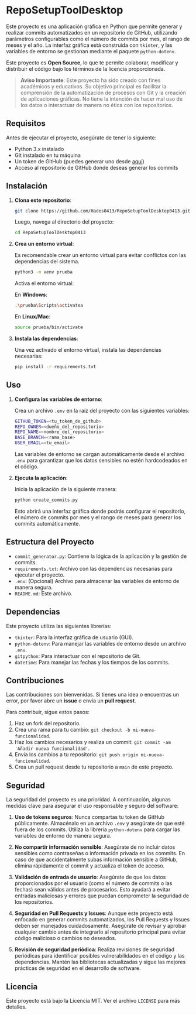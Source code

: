 # RepoSetupToolDesktop

Este proyecto es una aplicación gráfica en Python que permite generar y realizar commits automatizados en un repositorio de GitHub, utilizando parámetros configurables como el número de commits por mes, el rango de meses y el año. La interfaz gráfica está construida con `tkinter`, y las variables de entorno se gestionan mediante el paquete `python-dotenv`.

Este proyecto es **Open Source**, lo que te permite colaborar, modificar y distribuir el código bajo los términos de la licencia proporcionada.

> **Aviso Importante**: Este proyecto ha sido creado con fines académicos y educativos. Su objetivo principal es facilitar la comprensión de la automatización de procesos con Git y la creación de aplicaciones gráficas. No tiene la intención de hacer mal uso de los datos o interactuar de manera no ética con los repositorios.

## Requisitos

Antes de ejecutar el proyecto, asegúrate de tener lo siguiente:

- Python 3.x instalado
- Git instalado en tu máquina
- Un token de GitHub (puedes generar uno desde [aquí](https://github.com/settings/tokens))
- Acceso al repositorio de GitHub donde deseas generar los commits

## Instalación

1. **Clona este repositorio**:

   ```bash
   git clone https://github.com/Hades0413/RepoSetupToolDesktop0413.git
   ```

   Luego, navega al directorio del proyecto:

   ```bash
   cd RepoSetupToolDesktop0413
   ```

2. **Crea un entorno virtual**:

   Es recomendable crear un entorno virtual para evitar conflictos con las dependencias del sistema.

   ```bash
   python3 -m venv prueba
   ```

   Activa el entorno virtual:

   En **Windows**:

   ```bash
   .\prueba\Scripts\activatea
   ```

   En **Linux/Mac**:

   ```bash
   source prueba/bin/activate
   ```

3. **Instala las dependencias**:

   Una vez activado el entorno virtual, instala las dependencias necesarias:

   ```bash
   pip install -r requirements.txt
   ```

## Uso

1. **Configura las variables de entorno**:

   Crea un archivo `.env` en la raíz del proyecto con las siguientes variables:

   ```bash
   GITHUB_TOKEN=<tu_token_de_github>
   REPO_OWNER=<dueño_del_repositorio>
   REPO_NAME=<nombre_del_repositorio>
   BASE_BRANCH=<rama_base>
   USER_EMAIL=<tu_email>
   ```

   Las variables de entorno se cargan automáticamente desde el archivo `.env` para garantizar que los datos sensibles no estén hardcodeados en el código.

2. **Ejecuta la aplicación**:

   Inicia la aplicación de la siguiente manera:

   ```bash
   python create_commits.py
   ```

   Esto abrirá una interfaz gráfica donde podrás configurar el repositorio, el número de commits por mes y el rango de meses para generar los commits automáticamente.

## Estructura del Proyecto

- `commit_generator.py`: Contiene la lógica de la aplicación y la gestión de commits.
- `requirements.txt`: Archivo con las dependencias necesarias para ejecutar el proyecto.
- `.env`: (Opcional) Archivo para almacenar las variables de entorno de manera segura.
- `README.md`: Este archivo.

## Dependencias

Este proyecto utiliza las siguientes librerías:

- `tkinter`: Para la interfaz gráfica de usuario (GUI).
- `python-dotenv`: Para manejar las variables de entorno desde un archivo `.env`.
- `gitpython`: Para interactuar con el repositorio de Git.
- `datetime`: Para manejar las fechas y los tiempos de los commits.

## Contribuciones

Las contribuciones son bienvenidas. Si tienes una idea o encuentras un error, por favor abre un **issue** o envía un **pull request**.

Para contribuir, sigue estos pasos:

1. Haz un fork del repositorio.
2. Crea una rama para tu cambio: `git checkout -b mi-nueva-funcionalidad`.
3. Haz los cambios necesarios y realiza un commit: `git commit -am 'Añadir nueva funcionalidad'`.
4. Envía los cambios a tu repositorio: `git push origin mi-nueva-funcionalidad`.
5. Crea un pull request desde tu repositorio a `main` de este proyecto.

## Seguridad

La seguridad del proyecto es una prioridad. A continuación, algunas medidas clave para asegurar el uso responsable y seguro del software:

1. **Uso de tokens seguros**: Nunca compartas tu token de GitHub públicamente. Almacénalo en un archivo `.env` y asegúrate de que esté fuera de los commits. Utiliza la librería `python-dotenv` para cargar las variables de entorno de manera segura.

2. **No compartir información sensible**: Asegúrate de no incluir datos sensibles como contraseñas o información privada en los commits. En caso de que accidentalmente subas información sensible a GitHub, elimina rápidamente el commit y actualiza el token de acceso.

3. **Validación de entrada de usuario**: Asegúrate de que los datos proporcionados por el usuario (como el número de commits o las fechas) sean válidos antes de procesarlos. Esto ayudará a evitar entradas maliciosas y errores que puedan comprometer la seguridad de los repositorios.

4. **Seguridad en Pull Requests y Issues**: Aunque este proyecto está enfocado en generar commits automatizados, los Pull Requests y Issues deben ser manejados cuidadosamente. Asegúrate de revisar y aprobar cualquier cambio antes de integrarlo al repositorio principal para evitar código malicioso o cambios no deseados.

5. **Revisión de seguridad periódica**: Realiza revisiones de seguridad periódicas para identificar posibles vulnerabilidades en el código y las dependencias. Mantén las bibliotecas actualizadas y sigue las mejores prácticas de seguridad en el desarrollo de software.

## Licencia

Este proyecto está bajo la Licencia MIT. Ver el archivo `LICENSE` para más detalles.
